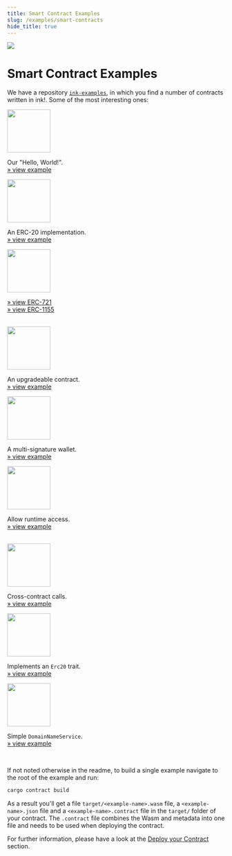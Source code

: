 ```yaml
---
title: Smart Contract Examples
slug: /examples/smart-contracts
hide_title: true
---
```


<img src="/img/title/frontend.svg" className="titlePic" />

# Smart Contract Examples

We have a repository <a href="https://github.com/paritytech/ink-examples/tree/main">`ink-examples`</a>,
in which you find a number of contracts written in ink!.
Some of the most interesting ones:

<div className="row">
    <div className="col text--center">
        <a href="https://github.com/paritytech/ink-examples/tree/main/flipper"><img src="/img/icons/flipper.svg" width="100" /></a>
        <p>
            Our "Hello, World!".<br/>
            <a href="https://github.com/paritytech/ink-examples/tree/main/flipper">» view example</a>
        </p>
    </div>
    <div className="col text--center">
        <a href="https://github.com/paritytech/ink-examples/tree/main/erc20"><img src="/img/icons/erc20.svg" width="100" /></a>
        <p>
            An ERC-20 implementation.<br/>
            <a href="https://github.com/paritytech/ink-examples/tree/main/erc20">» view example</a>
        </p>
    </div>
    <div className="col text--center">
        <a href="https://github.com/paritytech/ink-examples/tree/main/erc721"><img src="/img/icons/nft.svg" width="100" /></a>
        <p>
            <a href="https://github.com/paritytech/ink-examples/tree/main/erc721">» view ERC-721</a>
            <br/>
            <a href="https://github.com/paritytech/ink-examples/tree/main/erc1155">» view ERC-1155</a>
        </p>
    </div>
</div>

<br/>

<div className="row">
    <div className="col text--center">
        <a href="https://github.com/paritytech/ink-examples/tree/main/upgradeable-contracts"><img src="/img/icons/upgradable.svg" width="100" /></a>
        <p>
            An upgradeable contract.<br/>
            <a href="https://github.com/paritytech/ink-examples/tree/main/upgradeable-contracts">» view example</a>
        </p>
    </div>
    <div className="col text--center">
        <a href="https://github.com/paritytech/ink-examples/tree/main/multisig"><img src="/img/icons/multisig.svg" width="100" /></a>
        <p>
            A multi-signature wallet.<br/>
            <a href="https://github.com/paritytech/ink-examples/tree/main/multisig">» view example</a>
        </p>
    </div>
    <div className="col text--center">
        <a href="https://github.com/paritytech/ink-examples/tree/main/rand-extension"><img src="/img/icons/rand-extension.svg" width="100" /></a>
        <p>
            Allow runtime access.<br/>
            <a href="https://github.com/paritytech/ink-examples/tree/main/rand-extension">» view example</a>
        </p>
    </div>
</div>

<br/>

<div className="row">
    <div className="col text--center">
        <a href="https://github.com/paritytech/ink-examples/tree/main/upgradeable-contracts/delegator"><img src="/img/icons/delegator.svg" width="100" /></a>
        <p>
            Cross-contract calls.<br/>
            <a href="https://github.com/paritytech/ink-examples/tree/main/upgradeable-contracts/delegator">» view example</a>
        </p>
    </div>
    <div className="col text--center">
        <a href="https://github.com/paritytech/ink-examples/tree/main/trait-erc20"><img src="/img/icons/trait-erc20.svg" width="100" /></a>
        <p>
            Implements an <code>Erc20</code> trait.<br/>
            <a href="https://github.com/paritytech/ink-examples/tree/main/trait-erc20">» view example</a>
        </p>
    </div>
    <div className="col text--center">
        <a href="https://github.com/paritytech/ink-examples/tree/main/dns"><img src="/img/icons/dns.svg" width="100" /></a>
        <p>
            Simple <code>DomainNameService</code>.<br/>
            <a href="https://github.com/paritytech/ink-examples/tree/main/dns">» view example</a>
        </p>
    </div>
</div>

<br/>

If not noted otherwise in the readme, to build a single example navigate to the root of
the example and run:

```bash
cargo contract build
```

As a result you'll get a file `target/<example-name>.wasm` file, a `<example-name>.json` file
and a `<example-name>.contract` file in the `target/` folder of your contract.
The `.contract` file combines the Wasm and metadata into one file and needs to be used
when deploying the contract.

For further information, please have a look at the
[Deploy your Contract](docs/getting-started/deploying.md) section.